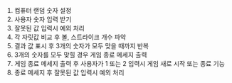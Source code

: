 1. 컴퓨터 랜덤 숫자 설정
2. 사용자 숫자 입력 받기
3. 잘못된 값 입력시 예외 처리
4. 각 자릿값 비교 후 볼, 스트라이크 개수 파악
5. 결과 값 표시 후 3개의 숫자가 모두 맞을 때까지 반복
6. 3개의 숫자를 모두 맞힐 경우 게임 종료 메세지 출력
7. 게임 종료 메세지 출력 후 사용자가 1 또는 2 입력시 게임 새로 시작 또는 종료 기능
8. 종료 메세지 후 잘못된 값 입력시 예외 처리 